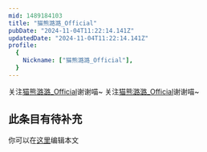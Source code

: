 ```yaml
---
mid: 1489184103
title: "猫熊潞潞_Official"
pubDate: "2024-11-04T11:22:14.141Z"
updatedDate: "2024-11-04T11:22:14.141Z"
profile:
  {
    Nickname: ["猫熊潞潞_Official"],
  }
---
```


关注[猫熊潞潞_Official](https://space.bilibili.com/1489184103)谢谢喵~ 关注[猫熊潞潞_Official](https://space.bilibili.com/1489184103)谢谢喵~

## 此条目有待补充
你可以在[这里](https://github.com/Yuhanawa/VTuber.ICU/edit/master/src/content/v/猫熊潞潞_Official/index.md)编辑本文
